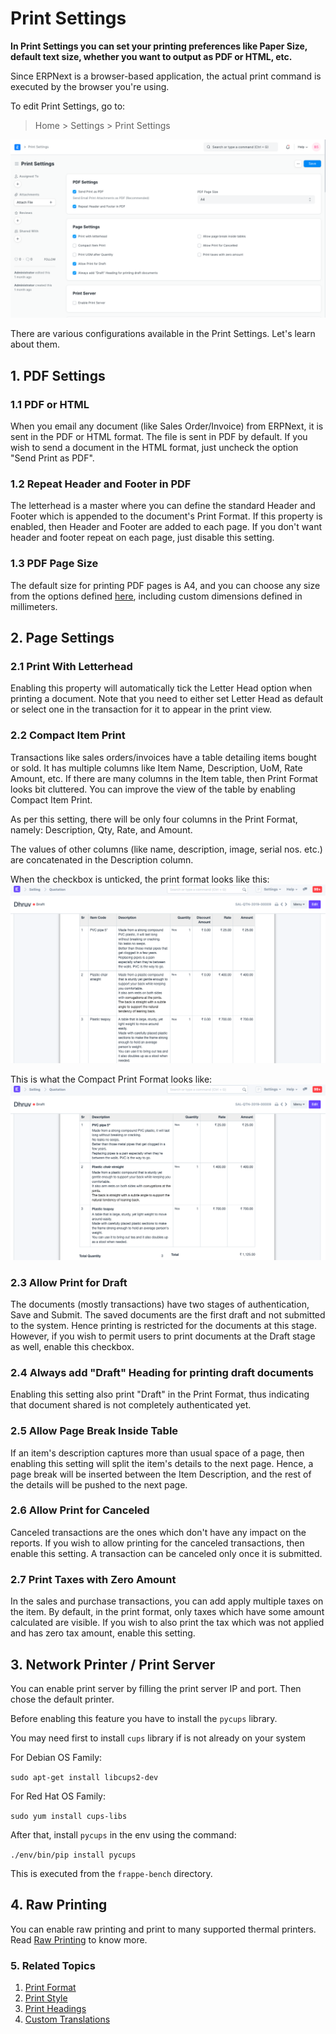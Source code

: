 
# Print Settings


**In Print Settings you can set your printing preferences like Paper Size, default text size, whether you want to output as PDF or HTML, etc.**


Since ERPNext is a browser-based application, the actual print command is executed by the browser you're using.


To edit Print Settings, go to:



> 
> Home > Settings > Print Settings
> 
> 
> 


![Print Settings](/files/print-settings.png)


There are various configurations available in the Print Settings. Let's learn about them.


## 1. PDF Settings


### 1.1 PDF or HTML


When you email any document (like Sales Order/Invoice) from ERPNext, it is sent in the PDF or HTML format. The file is sent in PDF by default. If you wish to send a document in the HTML format, just uncheck the option "Send Print as PDF".


### 1.2 Repeat Header and Footer in PDF


The letterhead is a master where you can define the standard Header and Footer which is appended to the document's Print Format. If this property is enabled, then Header and Footer are added to each page. If you don't want header and footer repeat on each page, just disable this setting.


### 1.3 PDF Page Size


The default size for printing PDF pages is A4, and you can choose any size from the options defined [here](https://doc.qt.io/archives/qt-4.8/qprinter.html#PaperSize-enum), including custom dimensions defined in millimeters.


## 2. Page Settings


### 2.1 Print With Letterhead


Enabling this property will automatically tick the Letter Head option when printing a document. Note that you need to either set Letter Head as default or select one in the transaction for it to appear in the print view.


### 2.2 Compact Item Print


Transactions like sales orders/invoices have a table detailing items bought or sold. It has multiple columns like Item Name, Description, UoM, Rate Amount, etc. If there are many columns in the Item table, then Print Format looks bit cluttered. You can improve the view of the table by enabling Compact Item Print.


As per this setting, there will be only four columns in the Print Format, namely: Description, Qty, Rate, and Amount.


The values of other columns (like name, description, image, serial nos. etc.) are concatenated in the Description column.


When the checkbox is unticked, the print format looks like this:
![Incompact Print Format Settings](/files/incompact-print.png)


This is what the Compact Print Format looks like:
![Compact Print Format Settings](/files/compact-print.png)


### 2.3 Allow Print for Draft


The documents (mostly transactions) have two stages of authentication, Save and Submit. The saved documents are the first draft and not submitted to the system. Hence printing is restricted for the documents at this stage. However, if you wish to permit users to print documents at the Draft stage as well, enable this checkbox.


### 2.4 Always add "Draft" Heading for printing draft documents


Enabling this setting also print "Draft" in the Print Format, thus indicating that document shared is not completely authenticated yet.


### 2.5 Allow Page Break Inside Table


If an item's description captures more than usual space of a page, then enabling this setting will split the item's details to the next page. Hence, a page break will be inserted between the Item Description, and the rest of the details will be pushed to the next page.


### 2.6 Allow Print for Canceled


Canceled transactions are the ones which don't have any impact on the reports. If you wish to allow printing for the canceled transactions, then enable this setting. A transaction can be canceled only once it is submitted.


### 2.7 Print Taxes with Zero Amount


In the sales and purchase transactions, you can add apply multiple taxes on the item. By default, in the print format, only taxes which have some amount calculated are visible. If you wish to also print the tax which was not applied and has zero tax amount, enable this setting.


## 3. Network Printer / Print Server


You can enable print server by filling the print server IP and port. Then chose the default printer.


Before enabling this feature you have to install the `pycups` library.


You may need first to install `cups` library if is not already on your system


For Debian OS Family:


`sudo apt-get install libcups2-dev`


For Red Hat OS Family:


`sudo yum install cups-libs`


After that, install `pycups` in the env using the command:


`./env/bin/pip install pycups`


This is executed from the `frappe-bench` directory.


## 4. Raw Printing


You can enable raw printing and print to many supported thermal printers. Read [Raw Printing](/docs/en/setting-up/print/raw-printing) to know more.


### 5. Related Topics


1. [Print Format](/docs/en/setting-up/print/print-format)
2. [Print Style](/docs/en/setting-up/print/print-style)
3. [Print Headings](/docs/en/setting-up/print/print-headings)
4. [Custom Translations](/docs/en/setting-up/print/custom-translations)


